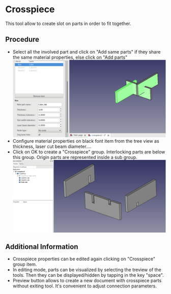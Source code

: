 Crosspiece
===========

This tool allow to create slot on parts in order to fit together.

Procedure
-----------
 * Select all the involved part and click on "Add same parts" if they share the same material properties, else click on "Add parts"
 ![Illustration](imgs/crosspiece/addparts.png)
 * Configure material properties on black font item from the tree view as thickness, laser cut beam diameter....
 * Click on OK to create a "Crosspiece" group. Interlocking parts are below this group. Origin parts are represented inside a sub group.
 ![Illustration](imgs/crosspiece/final.png)
  
 Additional Information
----------------------------
  * Crosspiece properties can be edited again clicking on "Crosspiece" group item.
  * In editing mode, parts can be visualized by selecting the treview of the tools. Then they can be displayed/hidden by tapping in the key "space".
  * Preview button allows to create a new document with crosspiece parts without exiting tool. It's convenient to adjust connection parameters.

  
